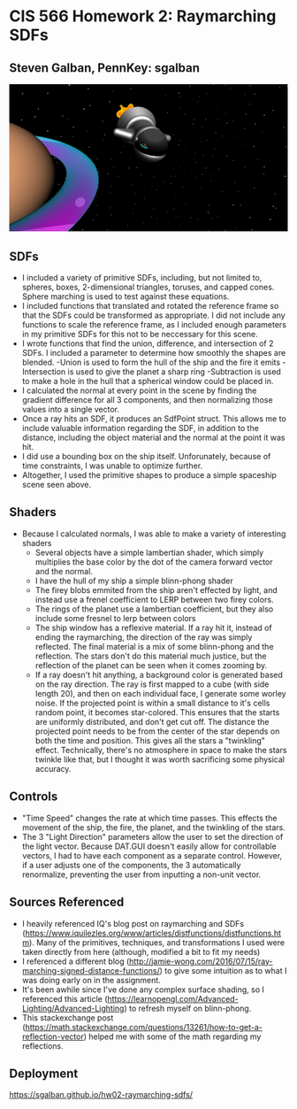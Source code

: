 # CIS 566 Homework 2: Raymarching SDFs

## Steven Galban, PennKey: sgalban

![](img/ss1.png)

## SDFs
- I included a variety of primitive SDFs, including, but not limited to, spheres, boxes, 2-dimensional triangles, toruses,
and capped cones. Sphere marching is used to test against these equations.
- I included functions that translated and rotated the reference frame so that the SDFs could be transformed as appropriate. I did not include any functions to scale the reference frame, as I included enough parameters in my primitive SDFs for this not to be neccessary for this scene.
- I wrote functions that find the union, difference, and intersection of 2 SDFs. I included a parameter to determine how smoothly the shapes are blended.
  -Union is used to form the hull of the ship and the fire it emits
  -Intersection is used to give the planet a sharp ring
  -Subtraction is used to make a hole in the hull that a spherical window could be placed in.
- I calculated the normal at every point in the scene by finding the gradient difference for all 3 components, and then normalizing those values into a single vector.
- Once a ray hits an SDF, it produces an SdfPoint struct. This allows me to include valuable information regarding the SDF,
in addition to the distance, including the object material and the normal at the point it was hit.
- I did use a bounding box on the ship itself. Unforunately, because of time constraints, I was unable to optimize further.
- Altogether, I used the primitive shapes to produce a simple spaceship scene seen above.

## Shaders
- Because I calculated normals, I was able to make a variety of interesting shaders
  - Several objects have a simple lambertian shader, which simply multiplies the base color by the dot of the camera forward vector and the normal.
  - I have the hull of my ship a simple blinn-phong shader
  - The firey blobs emmited from the ship aren't effected by light, and instead use a frenel coefficient to LERP between two firey colors.
  - The rings of the planet use a lambertian coefficient, but they also include some fresnel to lerp between colors
  - The ship window has a reflexive material. If a ray hit it, instead of ending the raymarching, the direction of the ray was simply reflected. The final material is a mix of some blinn-phong and the reflection. The stars don't do this material much justice, but the reflection of the planet can be seen when it comes zooming by.
  - If a ray doesn't hit anything, a background color is generated based on the ray direction. The ray is first mapped to a cube (with side length 20), and then on each individual face, I generate some worley noise. If the projected point is within a small distance to it's cells random point, it becomes star-colored. This ensures that the starts are uniformly distributed, and don't get cut off. The distance the projected point needs to be from the center of the star depends on both the time and position. This gives all the stars a "twinkling" effect. Technically, there's no atmosphere in space to make the stars twinkle like that, but I thought it was worth sacrificing some physical accuracy.

## Controls
- "Time Speed" changes the rate at which time passes. This effects the movement of the ship, the fire, the planet, and the twinkling of the stars.
- The 3 "Light Direction" parameters allow the user to set the direction of the light vector. Because DAT.GUI doesn't easily allow for controllable vectors, I had to have each component as a separate control. However, if a user adjusts one of the components, the 3 automatically renormalize, preventing the user from inputting a non-unit vector.

## Sources Referenced
- I heavily referenced IQ's blog post on raymarching and SDFs (https://www.iquilezles.org/www/articles/distfunctions/distfunctions.htm). Many of the primitives, techniques, and transformations I used were taken directly from here (although, modified a bit to fit my needs)
- I referenced a different blog (http://jamie-wong.com/2016/07/15/ray-marching-signed-distance-functions/) to give some intuition as to what I was doing early on in the assignment.
- It's been awhile since I've done any complex surface shading, so I referenced this article (https://learnopengl.com/Advanced-Lighting/Advanced-Lighting) to refresh myself on blinn-phong.
- This stackexchange post (https://math.stackexchange.com/questions/13261/how-to-get-a-reflection-vector) helped me with some of the math regarding my reflections.

## Deployment
https://sgalban.github.io/hw02-raymarching-sdfs/